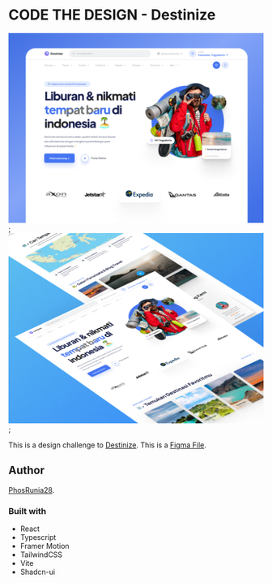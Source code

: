 # CODE THE DESIGN - Destinize

![Design preview for the Destinize challenge](./public/design/WebMockup1.png);
![Design preview for the Destinize challenge](./public/design/WebMockup2.png);

This is a design challenge to [Destinize](https://codedesign.dev/challenge/destinize).
This is a [Figma File](https://www.figma.com/community/file/1210601516714970320/destinize-travel-website-landing-pagee).

## Author

[PhosRunia28](https://github.com/PhosRunia28).

### Built with

- React
- Typescript
- Framer Motion
- TailwindCSS
- Vite
- Shadcn-ui
